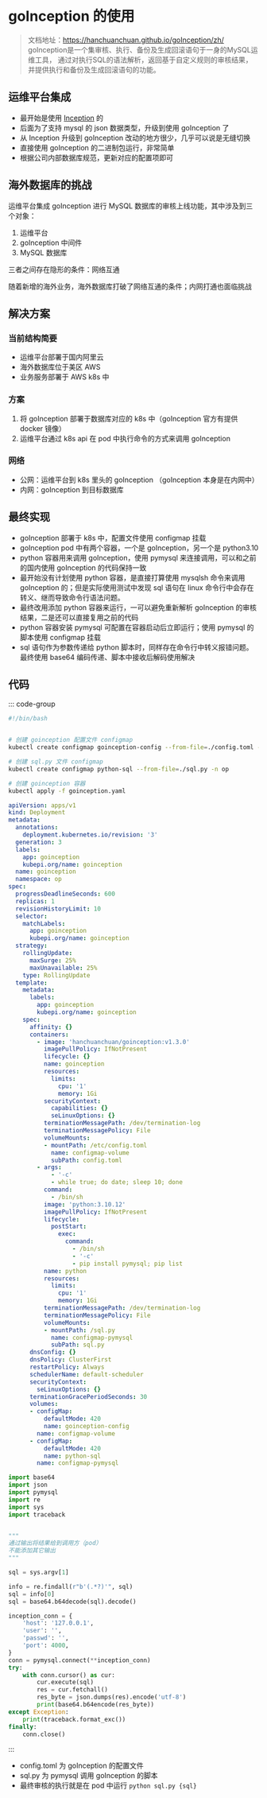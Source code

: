 # goInception 的使用
> 文档地址：https://hanchuanchuan.github.io/goInception/zh/  
> goInception是一个集审核、执行、备份及生成回滚语句于一身的MySQL运维工具， 通过对执行SQL的语法解析，返回基于自定义规则的审核结果，并提供执行和备份及生成回滚语句的功能。


## 运维平台集成
- 最开始是使用 [Inception](https://inception-document.readthedocs.io/zh-cn/latest/) 的
- 后面为了支持 mysql 的 json 数据类型，升级到使用 goInception 了
- 从 Inception 升级到 goInception 改动的地方很少，几乎可以说是无缝切换
- 直接使用 goInception 的二进制包运行，非常简单
- 根据公司内部数据库规范，更新对应的配置项即可


## 海外数据库的挑战
运维平台集成 goInception 进行 MySQL 数据库的审核上线功能，其中涉及到三个对象：
1. 运维平台
1. goInception 中间件
1. MySQL 数据库

三者之间存在隐形的条件：网络互通

随着新增的海外业务，海外数据库打破了网络互通的条件；内网打通也面临挑战


## 解决方案
### 当前结构简要
- 运维平台部署于国内阿里云
- 海外数据库位于美区 AWS
- 业务服务部署于 AWS k8s 中

### 方案
1. 将 goInception 部署于数据库对应的 k8s 中（goInception 官方有提供 docker 镜像）
1. 运维平台通过 k8s api 在 pod 中执行命令的方式来调用 goInception

### 网络
- 公网：运维平台到 k8s 里头的 goInception （goInception 本身是在内网中）
- 内网：goInception 到目标数据库


## 最终实现
- goInception 部署于 k8s 中，配置文件使用 configmap 挂载
- goInception pod 中有两个容器，一个是 goInception，另一个是 python3.10
- python 容器用来调用 goInception，使用 pymysql 来连接调用，可以和之前的国内使用 goInception 的代码保持一致
- 最开始没有计划使用 python 容器，是直接打算使用 mysqlsh 命令来调用 goInception 的；但是实际使用测试中发现 sql 语句在 linux 命令行中会存在转义、继而导致命令行语法问题。
- 最终改用添加 python 容器来运行，一可以避免重新解析 goInception 的审核结果，二是还可以直接复用之前的代码
- python 容器安装 pymysql 可配置在容器启动后立即运行；使用 pymysql 的脚本使用 configmap 挂载
- sql 语句作为参数传递给 python 脚本时，同样存在命令行中转义报错问题。最终使用 base64 编码传递、脚本中接收后解码使用解决


## 代码
::: code-group
```bash [kubectl]
#!/bin/bash


# 创建 goinception 配置文件 configmap
kubectl create configmap goinception-config --from-file=./config.toml -n op

# 创建 sql.py 文件 configmap
kubectl create configmap python-sql --from-file=./sql.py -n op

# 创建 goinception 容器
kubectl apply -f goinception.yaml
```

```yaml [goinception.yaml]
apiVersion: apps/v1
kind: Deployment
metadata:
  annotations:
    deployment.kubernetes.io/revision: '3'
  generation: 3
  labels:
    app: goinception
    kubepi.org/name: goinception
  name: goinception
  namespace: op
spec:
  progressDeadlineSeconds: 600
  replicas: 1
  revisionHistoryLimit: 10
  selector:
    matchLabels:
      app: goinception
      kubepi.org/name: goinception
  strategy:
    rollingUpdate:
      maxSurge: 25%
      maxUnavailable: 25%
    type: RollingUpdate
  template:
    metadata:
      labels:
        app: goinception
        kubepi.org/name: goinception
    spec:
      affinity: {}
      containers:
        - image: 'hanchuanchuan/goinception:v1.3.0'
          imagePullPolicy: IfNotPresent
          lifecycle: {}
          name: goinception
          resources:
            limits:
              cpu: '1'
              memory: 1Gi
          securityContext:
            capabilities: {}
            seLinuxOptions: {}
          terminationMessagePath: /dev/termination-log
          terminationMessagePolicy: File
          volumeMounts:
          - mountPath: /etc/config.toml
            name: configmap-volume
            subPath: config.toml
        - args:
            - '-c'
            - while true; do date; sleep 10; done
          command:
            - /bin/sh
          image: 'python:3.10.12'
          imagePullPolicy: IfNotPresent
          lifecycle:
            postStart:
              exec:
                command:
                  - /bin/sh
                  - '-c'
                  - pip install pymysql; pip list
          name: python
          resources:
            limits:
              cpu: '1'
              memory: 1Gi
          terminationMessagePath: /dev/termination-log
          terminationMessagePolicy: File
          volumeMounts:
          - mountPath: /sql.py
            name: configmap-pymysql
            subPath: sql.py
      dnsConfig: {}
      dnsPolicy: ClusterFirst
      restartPolicy: Always
      schedulerName: default-scheduler
      securityContext:
        seLinuxOptions: {}
      terminationGracePeriodSeconds: 30
      volumes:
      - configMap:
          defaultMode: 420
          name: goinception-config
        name: configmap-volume
      - configMap:
          defaultMode: 420
          name: python-sql
        name: configmap-pymysql
```
```python [sql.py]
import base64
import json
import pymysql
import re
import sys
import traceback


"""
通过输出将结果给到调用方（pod）
不能添加其它输出
"""

sql = sys.argv[1]

info = re.findall(r"b'(.*?)'", sql)
sql = info[0]
sql = base64.b64decode(sql).decode()

inception_conn = {
    'host': '127.0.0.1',
    'user': '',
    'passwd': '',
    'port': 4000,
}
conn = pymysql.connect(**inception_conn)
try:
    with conn.cursor() as cur:
        cur.execute(sql)
        res = cur.fetchall()
        res_byte = json.dumps(res).encode('utf-8')
        print(base64.b64encode(res_byte))
except Exception:
    print(traceback.format_exc())
finally:
    conn.close()
```

:::
- config.toml 为 goInception 的配置文件
- sql.py 为 pymysql 调用 goInception 的脚本
- 最终审核的执行就是在 pod 中运行 `python sql.py {sql}`
